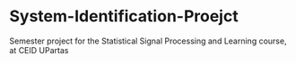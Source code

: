 # System-Identification-Proejct
Semester project for the Statistical Signal Processing and Learning course, at CEID UPartas
